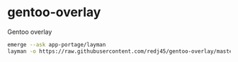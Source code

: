 # gentoo-overlay
Gentoo overlay

```bash
emerge --ask app-portage/layman
layman -o https://raw.githubusercontent.com/redj45/gentoo-overlay/master/repositories.xml -f -a rj45
```
